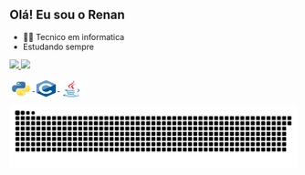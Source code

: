## Olá! Eu sou o Renan

  - 👨‍🎓 Tecnico em informatica
  - Estudando sempre

 <div>
  <a href="https://github.com/Renanka">
  <img height="180em" src="https://github-readme-stats.vercel.app/api?username=Renanka&show_icons=true&theme=dark&include_all_commits=true&count_private=true"/>
  <img height="180em" src="https://github-readme-stats.vercel.app/api/top-langs/?username=Renanka&layout=compact&langs_count=7&theme=dark"/>
</div>
  <div style="display: inline_block"><br>
  <img align="center" alt="Renan-Python" height="30" width="40" src="https://raw.githubusercontent.com/devicons/devicon/master/icons/python/python-original.svg">
  <img align="center" alt="Renan-c" height="30" width="40" src="https://raw.githubusercontent.com/devicons/devicon/master/icons/c/c-original.svg">
  <img align="center" alt="Renan-java" height="30" width="40" src="https://raw.githubusercontent.com/devicons/devicon/master/icons/java/java-original.svg">
  
  ![snake gif](https://github.com/Renanka/Renanka/blob/output/github-contribution-grid-snake.svg)
  
</div>
 
 
